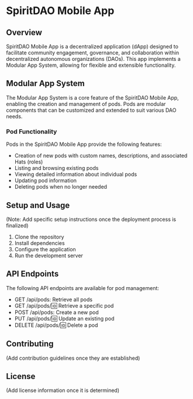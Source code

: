 # SpiritDAO Mobile App

## Overview

SpiritDAO Mobile App is a decentralized application (dApp) designed to facilitate community engagement, governance, and collaboration within decentralized autonomous organizations (DAOs). This app implements a Modular App System, allowing for flexible and extensible functionality.

## Modular App System

The Modular App System is a core feature of the SpiritDAO Mobile App, enabling the creation and management of pods. Pods are modular components that can be customized and extended to suit various DAO needs.

### Pod Functionality

Pods in the SpiritDAO Mobile App provide the following features:

- Creation of new pods with custom names, descriptions, and associated Hats (roles)
- Listing and browsing existing pods
- Viewing detailed information about individual pods
- Updating pod information
- Deleting pods when no longer needed

## Setup and Usage

(Note: Add specific setup instructions once the deployment process is finalized)

1. Clone the repository
2. Install dependencies
3. Configure the application
4. Run the development server

## API Endpoints

The following API endpoints are available for pod management:

- GET /api/pods: Retrieve all pods
- GET /api/pods/:id: Retrieve a specific pod
- POST /api/pods: Create a new pod
- PUT /api/pods/:id: Update an existing pod
- DELETE /api/pods/:id: Delete a pod

## Contributing

(Add contribution guidelines once they are established)

## License

(Add license information once it is determined)
